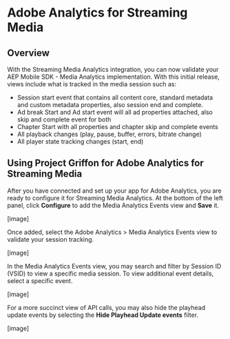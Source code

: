 # Adobe Analytics for Streaming Media

## Overview

With the Streaming Media Analytics integration, you can now validate your AEP Mobile SDK - Media Analytics implementation.  With this initial release, views include what is tracked in the media session such as:
* Session start event that contains all content core, standard metadata and custom metadata properties, also session end and complete.
* Ad break Start and Ad start event will all ad properties attached, also skip and complete event for both
* Chapter Start with all properties and chapter skip and complete events
* All playback changes (play, pause, buffer, errors, bitrate change)
* All player state tracking changes (start, end)

## Using Project Griffon for Adobe Analytics for Streaming Media

After you have connected and set up your app for Adobe Analytics, you are ready to configure it for Streaming Media Analytics.  At the bottom of the left panel, click **Configure** to add the Media Analytics Events view and **Save** it.

[image]

Once added, select the Adobe Analytics > Media Analytics Events view to validate your session tracking.

[image]

In the Media Analytics Events view, you may search and filter by Session ID (VSID) to view a specific media session.  To view additional event details, select a specific event.

[image]

For a more succinct view of API calls, you may also hide the playhead update events by selecting the **Hide Playhead Update events** filter.

[image]


